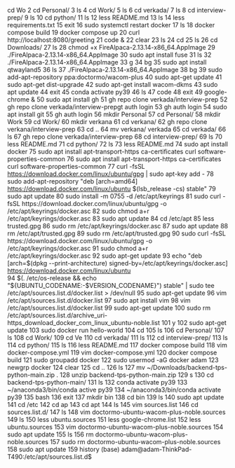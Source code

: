   cd Wo
    2  cd Personal/
    3  ls
    4  cd Work/
    5  ls
    6  cd verkada/
    7  ls
    8  cd interview-prep/
    9  ls
   10  cd python/
   11  ls
   12  less README.md 
   13  ls
   14  less requirements.txt 
   15  exit
   16  sudo systemctl restart docker
   17  ls
   18  docker compose build
   19  docker compose up
   20  curl http://localhost:8080/greeting
   21  code &
   22  clear
   23  ls
   24  cd
   25  ls
   26  cd Downloads/
   27  ls
   28  chmod +x FireAlpaca-2.13.14-x86_64.AppImage 
   29  ./FireAlpaca-2.13.14-x86_64.AppImage 
   30  sudo apt install fuse
   31  ls
   32  ./FireAlpaca-2.13.14-x86_64.AppImage 
   33  g
   34  bg
   35  sudo apt install qtwayland5
   36  ls
   37  ./FireAlpaca-2.13.14-x86_64.AppImage 
   38  bg
   39  sudo add-apt-repository ppa:doctormo/wacom-plus
   40  sudo apt-get update
   41  sudo apt-get dist-upgrade
   42  sudo apt-get install wacom-dkms
   43  sudo apt update
   44  exit
   45  conda activate py39
   46  ls
   47  code 
   48  exit
   49  google-chrome &
   50  sudo apt install gh
   51  gh repo clone verkada/interview-prep
   52  gh repo clone verkada/interview-prepgt auth login
   53  gh auth login
   54  sudo apt install git
   55  gh auth login
   56  mkdir Personal
   57  cd Personal/
   58  mkdir Work
   59  cd Work/
   60  mkdir verkana
   61  cd verkana/
   62  gh repo clone verkana/interview-prep
   63  cd ..
   64  mv verkana/ verkada
   65  cd verkada/
   66  ls
   67  gh repo clone verkada/interview-prep
   68  cd interview-prep/
   69  ls
   70  less README.md 
   71  cd python/
   72  ls
   73  less README.md 
   74  sudo apt install docker
   75  sudo apt install apt-transport-https ca-certificates curl software-properties-common
   76  sudo apt install apt-transport-https ca-certificates curl software-properties-common
   77  curl -fsSL https://download.docker.com/linux/ubuntu/gpg | sudo apt-key add -
   78  sudo add-apt-repository "deb [arch=amd64] https://download.docker.com/linux/ubuntu $(lsb_release -cs) stable"
   79  sudo apt update
   80  sudo install -m 0755 -d /etc/apt/keyrings
   81  sudo curl -fsSL https://download.docker.com/linux/ubuntu/gpg -o /etc/apt/keyrings/docker.asc
   82  sudo chmod a+r /etc/apt/keyrings/docker.asc
   83  sudo apt update
   84  cd /etc/apt
   85  less trusted.gpg
   86  sudo rm /etc/apt/keyrings/docker.asc 
   87  sudo apt update
   88  rm /etc/apt/trusted.gpg
   89  sudo rm /etc/apt/trusted.gpg
   90  sudo curl -fsSL https://download.docker.com/linux/ubuntu/gpg -o /etc/apt/keyrings/docker.asc
   91  sudo chmod a+r /etc/apt/keyrings/docker.asc
   92  sudo apt-get update
   93  echo   "deb [arch=$(dpkg --print-architecture) signed-by=/etc/apt/keyrings/docker.asc] https://download.docker.com/linux/ubuntu \
   94    $(. /etc/os-release && echo "${UBUNTU_CODENAME:-$VERSION_CODENAME}") stable" |   sudo tee /etc/apt/sources.list.d/docker.list > /dev/null
   95  sudo apt-get update
   96  vim /etc/apt/sources.list.d/docker.list 
   97  sudo apt install vim
   98  vim /etc/apt/sources.list.d/docker.list 
   99  sudo apt-get update
  100  sudo rm /etc/apt/sources.list.d/archive_uri-https_download_docker_com_linux_ubuntu-noble.list 
  101  y
  102  sudo apt-get update
  103  sudo docker run hello-world
  104  cd
  105  ls
  106  cd Personal/
  107  ls
  108  cd Work/
  109  cd Ve
  110  cd verkada/
  111  ls
  112  cd interview-prep/
  113  ls
  114  cd python/
  115  ls
  116  less README.md 
  117  docker compose build
  118  vim docker-compose.yml 
  119  vim docker-compose.yml
  120  docker compose build
  121  sudo groupadd docker
  122  sudo usermod -aG docker adam
  123  newgrp docker
  124  clear
  125  cd ..
  126  ls
  127  mv ~/Downloads/backend-tps-python-main.zip .
  128  unzip backend-tps-python-main.zip 
  129  s
  130  cd backend-tps-python-main/
  131  ls
  132  conda activate py39
  133  ~/anaconda3/bin/conda active py39
  134  ~/anaconda3/bin/conda activate py39
  135  bash
  136  exit
  137  mkdir bin
  138  cd bin
  139  ls
  140  sudo apt update
  141  cd /etc
  142  cd ap
  143  cd apt
  144  ls
  145  vim sources.list
  146  cd sources.list.d/
  147  ls
  148  vim doctormo-ubuntu-wacom-plus-noble.sources 
  149  ls
  150  less ubuntu.sources
  151  less google-chrome.list 
  152  less ubuntu.sources
  153  vim doctormo-ubuntu-wacom-plus-noble.sources 
  154  sudo apt update
  155  ls
  156  rm doctormo-ubuntu-wacom-plus-noble.sources 
  157  sudo rm doctormo-ubuntu-wacom-plus-noble.sources 
  158  sudo apt update
  159  history
(base) adam@adam-ThinkPad-T490:/etc/apt/sources.list.d$ 

